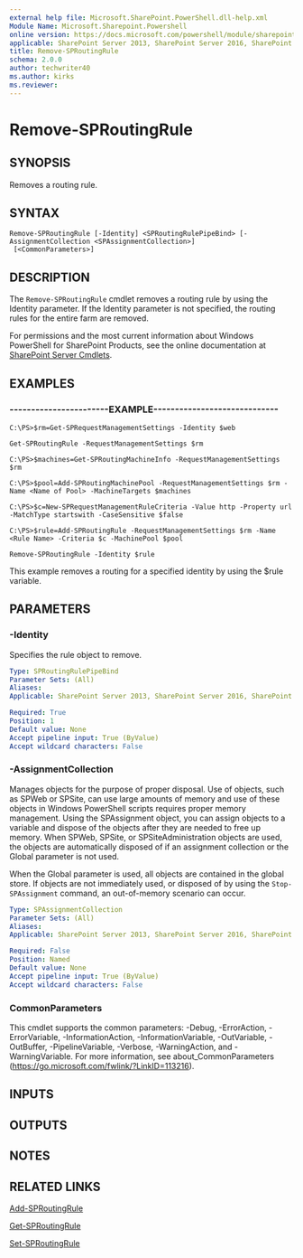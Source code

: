 ```yaml
---
external help file: Microsoft.SharePoint.PowerShell.dll-help.xml
Module Name: Microsoft.Sharepoint.Powershell
online version: https://docs.microsoft.com/powershell/module/sharepoint-server/remove-sproutingrule
applicable: SharePoint Server 2013, SharePoint Server 2016, SharePoint Server 2019
title: Remove-SPRoutingRule
schema: 2.0.0
author: techwriter40
ms.author: kirks
ms.reviewer: 
---
```


# Remove-SPRoutingRule

## SYNOPSIS
Removes a routing rule.


## SYNTAX

```
Remove-SPRoutingRule [-Identity] <SPRoutingRulePipeBind> [-AssignmentCollection <SPAssignmentCollection>]
 [<CommonParameters>]
```

## DESCRIPTION
The `Remove-SPRoutingRule` cmdlet removes a routing rule by using the Identity parameter.
If the Identity parameter is not specified, the routing rules for the entire farm are removed.

For permissions and the most current information about Windows PowerShell for SharePoint Products, see the online documentation at [SharePoint Server Cmdlets](https://docs.microsoft.com/powershell/sharepoint/sharepoint-server/sharepoint-server-cmdlets).


## EXAMPLES

### -----------------------EXAMPLE-----------------------------
```
C:\PS>$rm=Get-SPRequestManagementSettings -Identity $web

Get-SPRoutingRule -RequestManagementSettings $rm

C:\PS>$machines=Get-SPRoutingMachineInfo -RequestManagementSettings $rm

C:\PS>$pool=Add-SPRoutingMachinePool -RequestManagementSettings $rm -Name <Name of Pool> -MachineTargets $machines

C:\PS>$c=New-SPRequestManagementRuleCriteria -Value http -Property url -MatchType startswith -CaseSensitive $false

C:\PS>$rule=Add-SPRoutingRule -RequestManagementSettings $rm -Name <Rule Name> -Criteria $c -MachinePool $pool

Remove-SPRoutingRule -Identity $rule
```

This example removes a routing for a specified identity by using the $rule variable.


## PARAMETERS

### -Identity
Specifies the rule object to remove.

```yaml
Type: SPRoutingRulePipeBind
Parameter Sets: (All)
Aliases: 
Applicable: SharePoint Server 2013, SharePoint Server 2016, SharePoint Server 2019

Required: True
Position: 1
Default value: None
Accept pipeline input: True (ByValue)
Accept wildcard characters: False
```

### -AssignmentCollection
Manages objects for the purpose of proper disposal.
Use of objects, such as SPWeb or SPSite, can use large amounts of memory and use of these objects in Windows PowerShell scripts requires proper memory management.
Using the SPAssignment object, you can assign objects to a variable and dispose of the objects after they are needed to free up memory.
When SPWeb, SPSite, or SPSiteAdministration objects are used, the objects are automatically disposed of if an assignment collection or the Global parameter is not used.

When the Global parameter is used, all objects are contained in the global store.
If objects are not immediately used, or disposed of by using the `Stop-SPAssignment` command, an out-of-memory scenario can occur.

```yaml
Type: SPAssignmentCollection
Parameter Sets: (All)
Aliases: 
Applicable: SharePoint Server 2013, SharePoint Server 2016, SharePoint Server 2019

Required: False
Position: Named
Default value: None
Accept pipeline input: True (ByValue)
Accept wildcard characters: False
```

### CommonParameters
This cmdlet supports the common parameters: -Debug, -ErrorAction, -ErrorVariable, -InformationAction, -InformationVariable, -OutVariable, -OutBuffer, -PipelineVariable, -Verbose, -WarningAction, and -WarningVariable. For more information, see about_CommonParameters (https://go.microsoft.com/fwlink/?LinkID=113216).

## INPUTS

## OUTPUTS

## NOTES

## RELATED LINKS

[Add-SPRoutingRule](Add-SPRoutingRule.md)

[Get-SPRoutingRule](Get-SPRoutingRule.md)

[Set-SPRoutingRule](Set-SPRoutingRule.md)
